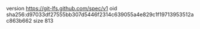 version https://git-lfs.github.com/spec/v1
oid sha256:d97033df27555bb307d5446f2314c639055a4e829c1f19713953512ac863b662
size 813
